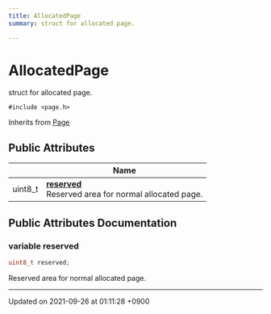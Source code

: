```yaml
---
title: AllocatedPage
summary: struct for allocated page. 

---
```


# AllocatedPage



struct for allocated page. 


`#include <page.h>`

Inherits from [Page](/Classes/structPage)

## Public Attributes

|                | Name           |
| -------------- | -------------- |
| uint8_t | **[reserved](/Classes/structAllocatedPage#variable-reserved)** <br>Reserved area for normal allocated page.  |

## Public Attributes Documentation

### variable reserved

```cpp
uint8_t reserved;
```

Reserved area for normal allocated page. 

-------------------------------

Updated on 2021-09-26 at 01:11:28 +0900